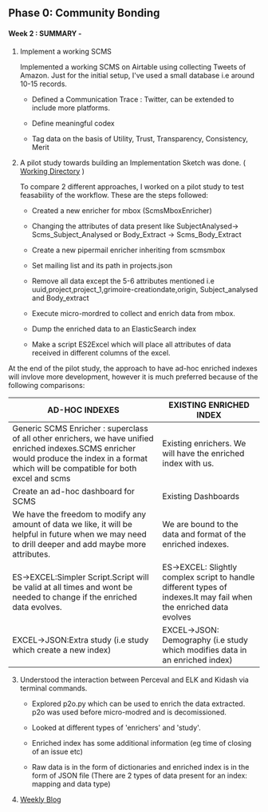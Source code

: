 ## Phase 0: Community Bonding 

#### Week 2 : SUMMARY -

1. Implement a working SCMS 

	Implemented a working SCMS on Airtable using collecting Tweets of Amazon. Just for the initial setup, I've used a small database i.e around 10-15 records.

	* Defined a Communication Trace : Twitter, can be extended to include more platforms.

	* Define meaningful codex 

	* Tag data on the basis of Utility, Trust, Transparency, Consistency, Merit


2. A pilot study towards building an Implementation Sketch was done. ( [Working Directory](https://github.com/ria18405/Working-Directory) )

	To compare 2 different approaches, I worked on a pilot study to test feasability of the workflow. These are the steps followed:

    * Created a new enricher for mbox (ScmsMboxEnricher)

    * Changing the attributes of data present like SubjectAnalysed-> Scms_Subject_Analysed or Body_Extract -> Scms_Body_Extract

	* Create a new pipermail enricher inheriting from scmsmbox

	* Set mailing list and its path in projects.json

	* Remove all data except the 5-6 attributes mentioned i.e uuid,project,project_1,grimoire-creationdate,origin, Subject_analysed and Body_extract

	* Execute micro-mordred to collect and enrich data from mbox.

	* Dump the enriched data to an ElasticSearch index

	* Make a script ES2Excel which will place all attributes of data received in different columns of the excel.

At the end of the pilot study, the approach to have ad-hoc enriched indexes will invlove more development, however it is much preferred because of the following comparisons:


|AD-HOC INDEXES | EXISTING ENRICHED INDEX|
| ---   | --- |
|Generic SCMS Enricher : superclass of all other enrichers, we have unified enriched indexes.SCMS enricher would produce the index in a format which will be compatible for both excel and scms| Existing enrichers. We will have the enriched index with us.|
| Create an ad-hoc dashboard for SCMS |Existing Dashboards| 
| We have the freedom to modify any amount of data we like, it will be  helpful in future when we may need to drill deeper and add maybe more attributes.| We are bound to the data and format of the enriched indexes.|
|ES->EXCEL:Simpler Script.Script will be valid at all times and wont be needed to change if the enriched data evolves.|ES->EXCEL: Slightly complex script to handle different types of indexes.It may fail when the enriched data evolves |
|EXCEL->JSON:Extra study (i.e study which create a new index) |EXCEL->JSON: Demography (i.e study which modifies data in an enriched index) |


3. Understood the interaction between Perceval and ELK and Kidash via terminal commands.

    *  Explored p2o.py which can be used to enrich the data extracted. p2o was used before micro-modred and is decomissioned. 

	* Looked at different types of 'enrichers' and 'study'.

	* Enriched index has some additional information (eg time of closing of an issue etc)

	* Raw data is in the form of dictionaries and enriched index is in the form of JSON file (There are 2 types of data present for an index: mapping and data type)


4.  [Weekly Blog](https://medium.com/@guptaria/community-bonding-gsoc20-c2e1e1073d09)

